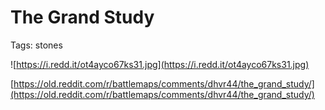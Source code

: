 # The Grand Study

Tags: stones

![https://i.redd.it/ot4ayco67ks31.jpg](https://i.redd.it/ot4ayco67ks31.jpg)

[https://old.reddit.com/r/battlemaps/comments/dhvr44/the_grand_study/](https://old.reddit.com/r/battlemaps/comments/dhvr44/the_grand_study/)